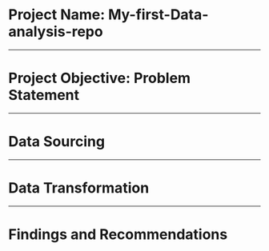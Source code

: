 # Project Name: My-first-Data-analysis-repo

-------
# Project Objective: Problem Statement


------
# Data Sourcing


------
# Data Transformation


-----
# Findings and Recommendations
